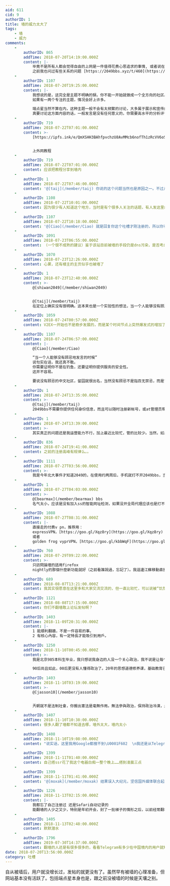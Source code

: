 ```yaml
---
aid: 611
cid: 9
authorID: 1
title: 墙的威力太大了
tags:
    - 墙
    - 威力
comments:
    -
        authorID: 865
        addTime: 2018-07-20T14:19:00.000Z
        content: |-
            毕竟不是所有人都会觉得自由的上网是一件值得花费心思追求的事情, 或者说在一个不自由的国度这是一件值得的事情.  
            之前我也问过有些关系的问题 [https://2049bbs.xyz/t/460](https://2049bbs.xyz/t/460)
    -
        authorID: 1107
        addTime: 2018-07-20T19:25:00.000Z
        content: |-
            我想说的是，这完全是主题不明确的锅，你不能一开始就做成一个全方向的社区。  
            如果有一两个专注的主题，情况会好上许多。

            端点星当然不算在内，这种主题一般不会有太频繁的讨论，大多属于展示和宣传内容。  
            真要讨论这方面内容的话，一般发言是没有任何意义的，你需要高水平的分析评论才能激起相当水平的讨论热情。
    -
        authorID: 719
        addTime: 2018-07-22T07:01:00.000Z
        content: >-
            [https://ipfs.ink/e/QmXSHH3BAhfpvchzU8AvMMcb6nofTh1zRcVV6oSqqkrjVt?from=groupmessage&isappinstalled=0](https://ipfs.ink/e/QmXSHH3BAhfpvchzU8AvMMcb6nofTh1zRcVV6oSqqkrjVt?from=groupmessage&isappinstalled=0)


            上外网教程
    -
        authorID: 719
        addTime: 2018-07-22T07:01:00.000Z
        content: 应该把教程分享到墙内
    -
        authorID: 1
        addTime: 2018-07-22T07:46:00.000Z
        content: '@[taij](/member/taij) 你说的这个问题当然也是原因之一。不过从用户的注册时间来看，被墙之后几乎没有新注册用户了。'
    -
        authorID: 1108
        addTime: 2018-07-22T10:01:00.000Z
        content: 因为很少有人知道这个地方，当时是有个很多人关注的话题，有人发这里的链接。但现在没什么话题，或者已经没有精力讨论话题
    -
        authorID: 1107
        addTime: 2018-07-22T10:18:00.000Z
        content: '@[Ciao](/member/Ciao) 就是回复你这个吐槽才刚注册的，所以你有想过为什么我之前没有注册？'
    -
        authorID: 1091
        addTime: 2018-07-23T06:55:00.000Z
        content: （一个很不成熟的建议）鉴于该站目前被墙的手段仍是dns污染，是否考虑增加一个域名使用，当然避免不了最终结果，但或许还可以吸引一部分用户。
    -
        authorID: 1070
        addTime: 2018-07-23T12:26:00.000Z
        content: 心累，还有楼主的主页似乎也被墙了
    -
        authorID: 1
        addTime: 2018-07-23T12:40:00.000Z
        content: >-
            @[shiwan2049](/member/shiwan2049)


            @[taij](/member/taij)
            在定位上确实没有很明确。这本来也是一个实验性的想法，当一个人能够没有顾忌地发言的时候，论坛会变成什么样子。总体感觉是，潜水的还是比较多，偶尔围观发言，愿意\*\*主动\*\*向陌生人分享的还是比较少。当然，最大的问题还是没有持续不断的运营。我对运营真的不在行。
    -
        authorID: 1059
        addTime: 2018-07-24T00:57:00.000Z
        content: V2EX一开始也不是稳步发展的，而是某个时间节点上突然爆发式的增加了大量用户。而在这之前，站长已经运营了两年。
    -
        authorID: 1107
        addTime: 2018-07-24T06:57:00.000Z
        content: |-
            @[Ciao](/member/Ciao)

            “当一个人能够没有顾忌地发言的时候”  
            说句实在话，我还真不敢。  
            你需要证明你不是在钓鱼，还要证明你提供服务的安全性。  
            这并不容易。

            要说没有顾忌的中文社区，留园就很出名，当然没有顾忌不是指百无禁忌，而是言论自由。
    -
        authorID: 1
        addTime: 2018-07-24T13:35:00.000Z
        content: >-
            @[taij](/member/taij)
            2049bbs不需要你提供任何身份信息，而且可以随时注册新帐号，或at管理员帮你删除内容。更何况，站长我活的好好的时候，也轮不到在这发言的用户吧。要说我是来钓鱼的，那就没啥好讲的。
    -
        authorID: 1
        addTime: 2018-07-24T13:39:00.000Z
        content: >-
            其实真正的问题还是我运营能力不行，加上最近比较忙，管的比较少。当然，如果这里的早期用户能有极个别的跳出用户的自我身份定位，把自己当作2049bbs的管理者、创造者，这是我一直期待的。
    -
        authorID: 836
        addTime: 2018-07-24T19:41:00.000Z
        content: 之前的注册高峰有规律么。。
    -
        authorID: 1111
        addTime: 2018-07-27T03:56:00.000Z
        content: >-
            我是今年北大事件才知道2049的，在使用约两周后，手机就打不开2049bbs，当时发在论坛里，发现和我相同遭遇的人不多，今天是我再一次翻墙进入的，是从端点星的github的页面进来的，真是艰难啊，我用的是shadowstock，直接访问网址都不行。。。。。
    -
        authorID: 1
        addTime: 2018-07-27T04:03:00.000Z
        content: >-
            @[bearmax](/member/bearmax) bbs
            名气太小，应该是没有加入ss的智能网址检测，如果没开全局代理应该也是打不开的。
    -
        authorID: 1088
        addTime: 2018-07-27T08:31:00.000Z
        content: |-
            直接走的付费v pn，推荐用：  
            expressVPN，[https://goo.gl/Xqz8ry](https://goo.gl/Xqz8ry)  
            或者  
            golden frog vyprVPN，[https://goo.gl/kbbWqF](https://goo.gl/kbbWqF)
    -
        authorID: 760
        addTime: 2018-07-29T09:22:00.000Z
        content: >-
            只訪問論壇的話用firefox
            nightly的那個什麼新功能就好（之前看誰說過，忘記了）。我這邊江蘇移動直接訪問2049bbs一直沒問題。
    -
        authorID: 689
        addTime: 2018-08-07T13:21:00.000Z
        content: 我其实很愿意在这里多和大家交流交流的，但一直比较忙，可以说被“饥荒政治”困住了吧。无奈。很多国人都没有精力去琢磨翻墙的……
    -
        authorID: 1121
        addTime: 2018-08-08T17:15:00.000Z
        content: 你们不翻墙敢上论坛发帖啊？
    -
        authorID: 1403
        addTime: 2018-11-09T20:31:00.000Z
        content: |-
            1 能順利翻牆，不是一件容易的事。  
            2 有核心內容，有一定特長才能吸引到用戶。
    -
        authorID: 1250
        addTime: 2018-11-10T00:45:00.000Z
        content: >-
            我是北京985本科生毕业，我只想说我身边的人没一个关心政治，我不说是让每个人普罗大众，但起码你得懂宪法赋予你权力的同时，你也要维护宪法，而不是让它成为少数人统治的工具。  

            90后尚且如此，00后更没有人懂得政治了。20年的思想道德修养课，基础教育已经根入大众内心了
    -
        authorID: 1403
        addTime: 2018-11-10T03:19:00.000Z
        content: >-
            @[jasson10](/member/jasson10)


            兲朝就不是法制社會，你搬出憲法是毫無作用。無法參與政治，保持政治冷漠，是自我保護的表現。洗腦教育不是基礎教育。黨國一體，所謂愛國教育就是愛共匪，效忠共匪。
    -
        authorID: 1407
        addTime: 2018-11-10T10:38:00.000Z
        content: 很多人翻了墙都不知道去哪，墙外太大，墙内太小
    -
        authorID: 1408
        addTime: 2018-11-10T19:08:00.000Z
        content: "说实话，这里我用Google都搜不到\U0001F602  \n我还是从Telegram那里听人推荐来的。"
    -
        authorID: 1399
        addTime: 2018-11-11T01:40:00.000Z
        content: 自己搭ssr花了我这个电器白痴一整个晚上……搭到凌晨三点
    -
        authorID: 1399
        addTime: 2018-11-11T01:41:00.000Z
        content: '@[moxak](/member/moxak) 结果误入大纪元，坚信国外媒体联合起来恶意诋毁某国'
    -
        authorID: 1226
        addTime: 2018-11-13T02:15:00.000Z
        content: |-
            我都忘了自己注册过 还是Safari自动记录的  
            能翻墙的人少之又少，特别是年初开会，封了一批梯子的情形之后，以前经常翻墙的那批人都找不到梯子
    -
        authorID: 1405
        addTime: 2018-11-13T02:48:00.000Z
        content: 默默潜水
    -
        authorID: 1796
        addTime: 2019-07-30T14:37:00.000Z
        content: 翻墙的人还是有很多很多的，看看Telegram有多少在中国境内的用户就知道了。
date: 2018-07-20T13:56:00.000Z
category: 吐槽
---
```


自从被墙后，用户就没增长过，发帖的就更没有了。虽然早有被墙的心理准备，但网站基本没有活跃了。包括端点星本身也是，跟之前没被墙的时候是天壤之别。
